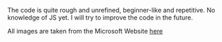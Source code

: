The code is quite rough and unrefined, beginner-like and repetitive. No knowledge of JS yet. I will try to improve the code in the future.

All images are taken from the Microsoft Website [here](https://www.microsoft.com/)
